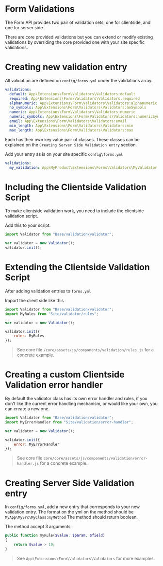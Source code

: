 # Form Validations

The Form API provides two pair of validation sets, one for clientside, and one for
server side. 

There are core provided validations but you can extend or modify
existing validations by overriding the core provided one with your site specific
validations.

# Creating new validation entry

All validation are defined on `config/forms.yml` under the validations array.

```yaml
validations:
  default: App\Extensions\Form\Validators\Validators:default
  required: App\Extensions\Form\Validators\Validators:required
  alphanumeric: App\Extensions\Form\Validators\Validators:alphanumeric
  no_symbols: App\Extensions\Form\Validators\Validators:noSymbols
  numeric: App\Extensions\Form\Validators\Validators:numeric
  numeric_symbols: App\Extensions\Form\Validators\Validators:numericSymbols
  email: App\Extensions\Form\Validators\Validators:email
  min_length: App\Extensions\Form\Validators\Validators:min
  max_length: App\Extensions\Form\Validators\Validators:max

```

Each has their own key value pair of classes. These classes can be explained on
the `Creating Server Side Validation entry` section.

Add your entry as is on your site specific `config\forms.yml`

```yaml
validations:
  my_validation: App\MyProduct\Extensions\Forms\Validators\MyValidator:validate
```

# Including the Clientside Validation Script

To make clientside validation work, you need to include the clientside validation
script.

Add this to your script.

```javascript
import Validator from "Base/validation/validator";

var validator = new Validator();
validator.init();
```

# Extending the Clientside Validation Script

After adding validation entries to `forms.yml`

Import the client side like this

```javascript
import Validator from "Base/validation/validator";
import MyRules from "Site/validator/rules";

var validator = new Validator();

validator.init({
    rules: MyRules
});
```

> See core file `/core/assets/js/components/validation/rules.js` for a concrete example.

# Creating a custom Clientside Validation error handler

By default the validator class has its own error handler and rules, if you don't
like the current error handling mechanism, or would like your own, you can
create a new one.

```javascript
import Validator from "Base/validation/validator";
import MyErrorHandler from "Site/validation/error-handler";

var validator = new Validator();

validator.init({
    error: MyErrorHandler
});
```

> See core file `core/core/assets/js/components/validation/error-handler.js` for a concrete example.

# Creating Server Side Validation entry

In `config/forms.yml`, add a new entry that corresponds to your new validation
entry. The format on the yml on the method should be `MyApp\MySrc\MyClass:myMethod` 
The method should return boolean. 

The method accept 3 arguments:

```php
public function myRule($value, $param, $field)
{
    return $value > 10;
}
```

> See `App\Extensions\Form\Validators\Validators` for more examples.
